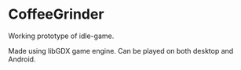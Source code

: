 # CoffeeGrinder
Working prototype of idle-game.

Made using libGDX game engine.
Can be played on both desktop and Android.
